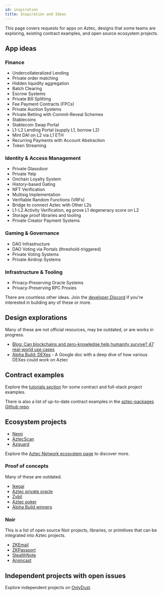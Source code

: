 ```yaml
---
id: inspiration
title: Inspiration and Ideas
---
```


This page covers requests for apps on Aztec, designs that some teams are exploring, existing contract examples, and open source ecosystem projects.

## App ideas

### Finance

- Undercollateralized Lending
- Private order matching
- Hidden liquidity aggregation
- Batch Clearing
- Escrow Systems
- Private Bill Splitting
- Fee Payment Contracts (FPCs)
- Private Auction Systems
- Private Betting with Commit-Reveal Schemes
- Stablecoins
- Stablecoin Swap Portal
- L1-L2 Lending Portal (supply L1, borrow L2)
- Mint DAI on L2 via L1 ETH
- Recurring Payments with Account Abstraction
- Token Streaming

### Identity & Access Management

- Private Glassdoor
- Private Yelp
- Onchain Loyalty System
- History-based Gating
- NFT Verification
- Multisig Implementation
- Verifiable Random Functions (VRFs)
- Bridge to connect Aztec with Other L2s
- L1-L2 Activity Verification, eg prove L1 degeneracy score on L2
- Storage proof libraries and tooling
- Private Creator Payment Systems

### Gaming & Governance

- DAO Infrastructure
- DAO Voting via Portals (threshold-triggered)
- Private Voting Systems
- Private Airdrop Systems

### Infrastructure & Tooling

- Privacy-Preserving Oracle Systems
- Privacy-Preserving RPC Proxies

There are countless other ideas. Join the [developer Discord](https://discord.com/invite/aztec) if you're interested in building any of these or more.

## Design explorations

Many of these are not official resources, may be outdated, or are works in progress.

- [Blog: Can blockchains and zero-knowledge help humanity survive? 47 real-world use cases](https://aztec.network/blog/can-blockchains-and-zero-knowledge-help-humanity-survive-47-real-world-use-cases)
- [Alpha Build: DEXes](https://docs.google.com/document/d/1J0i2ciIHFN2bJJxLRgEdJnI6hd7FxkedSd78qMC7ziM/edit?usp=sharing) - A Google doc with a deep dive of how various DEXes could work on Aztec

## Contract examples

Explore the [tutorials section](../developers/tutorials/codealong/contract_tutorials/counter_contract.md) for some contract and full-stack project examples.

There is also a list of up-to-date contract examples in the [aztec-packages Github repo](https://github.com/AztecProtocol/aztec-packages/tree/master/noir-projects/noir-contracts/contracts).

## Ecosystem projects

- [Nemi](https://nemi.fi)
- [AztecScan](https://aztecscan.xyz/)
- [Azguard](https://azguardwallet.io/terms)

Explore the [Aztec Network ecosystem page](https://aztec.network/ecosystem) to discover more.

### Proof of concepts

Many of these are outdated.

- [Ikegai](https://github.com/resurgencelabs/ikigai_backend)
- [Aztec private oracle](https://github.com/defi-wonderland/aztec-private-oracle)
- [Zybil](https://github.com/mach-34/zybil)
- [Aztec poker](https://github.com/zobront/aztec-poker/)
- [Alpha Build winners](https://aztec.network/blog/shaping-the-future-of-payments-meet-the-winners-of-alpha-build-one)

### Noir

This is a list of open source Noir projects, libraries, or primitives that can be integrated into Aztec projects.

- [ZKEmail](https://github.com/zkemail/zkemail.nr/tree/main)
- [ZKPassport](https://github.com/zkpassport)
- [StealthNote](https://github.com/saleel/stealthnote)
- [Anoncast](https://github.com/anondotworld/anonworld)

## Independent projects with open issues

Explore independent projects on [OnlyDust](https://app.onlydust.com/ecosystems/aztec).
